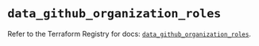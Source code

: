 # `data_github_organization_roles`

Refer to the Terraform Registry for docs: [`data_github_organization_roles`](https://registry.terraform.io/providers/integrations/github/6.7.5/docs/data-sources/organization_roles).
